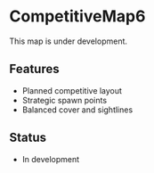 # CompetitiveMap6

This map is under development.

## Features
- Planned competitive layout
- Strategic spawn points
- Balanced cover and sightlines

## Status
- In development

